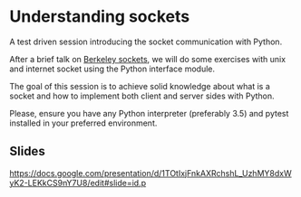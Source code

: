 Understanding sockets
=====================

A test driven session introducing the socket communication with Python.

After a brief talk on [Berkeley sockets](https://en.wikipedia.org/wiki/Berkeley_sockets), we will do some exercises with unix and 
internet socket using the Python interface module.

The goal of this session is to achieve solid knowledge about what is a socket 
and how to implement both client and server sides with Python.

Please, ensure you have any Python interpreter (preferably 3.5) and pytest 
installed in your preferred environment.

## Slides ##

https://docs.google.com/presentation/d/1TOtIxjFnkAXRchshL_UzhMY8dxWyK2-LEKkCS9nY7U8/edit#slide=id.p

